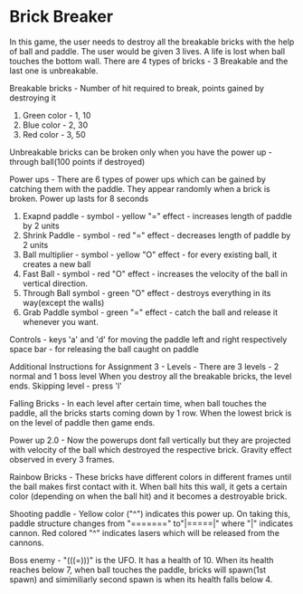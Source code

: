 # Brick Breaker

In this game, the user needs to destroy all the breakable bricks with the help of ball and paddle.
The user would be given 3 lives. A life is lost when ball touches the bottom wall.
There are 4 types of bricks - 3 Breakable and the last one is unbreakable.

Breakable bricks - Number of hit required to break, points gained by destroying it
1. Green color - 1, 10
2. Blue color - 2, 30
3. Red color - 3, 50

Unbreakable bricks can be broken only when you have the power up - through ball(100 points if destroyed)

Power ups - 
There are 6 types of power ups which can be gained by catching them with the paddle. They appear randomly when a brick is broken.
Power up lasts for 8 seconds

1. Exapnd paddle - 
	symbol - yellow "="
	effect - increases length of paddle by 2 units
2. Shrink Paddle - 
	symbol - red "="
	effect - decreases length of paddle by 2 units
3. Ball multiplier - 
	symbol - yellow "O"
	effect - for every existing ball, it creates a new ball
4. Fast Ball -
	symbol - red "O"
	effect - increases the velocity of the ball in vertical direction.
5. Through Ball
	symbol - green "O"
	effect - destroys everything in its way(except the walls)
6. Grab Paddle
	symbol - green "="
	effect - catch the ball and release it whenever you want.
 
Controls - 
keys 'a' and 'd' for moving the paddle left and right respectively
space bar - for releasing the ball caught on paddle

Additional Instructions for Assignment 3 - 
Levels - There are 3 levels - 2 normal and 1 boss level
When you destroy all the breakable bricks, the level ends.
Skipping level - press 'l'

Falling Bricks - In each level after certain time, when ball touches the paddle, all the bricks starts coming down by 1 row.
When the lowest brick is on the level of paddle then game ends.

Power up 2.0 - Now the powerups dont fall vertically but they are projected with velocity of the ball which destroyed the respective brick. Gravity effect observed in every 3 frames.

Rainbow Bricks - These bricks have different colors in different frames until the ball makes first contact with it. When ball hits this wall, it gets a certain color (depending on when the ball hit) and it becomes a destroyable brick.

Shooting paddle - Yellow color ("^") indicates this power up. On taking this, paddle structure changes from 
"=======" to"|=====|" where "|" indicates cannon. Red colored "^" indicates lasers which will be released from the cannons.

Boss enemy - "(((=)))" is the UFO.
It has a health of 10. When its health reaches below 7, when ball touches the paddle, bricks will spawn(1st spawn) and simimiliarly second spawn is when its health falls below 4.
